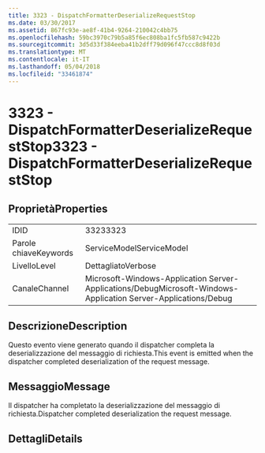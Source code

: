 ```yaml
---
title: 3323 - DispatchFormatterDeserializeRequestStop
ms.date: 03/30/2017
ms.assetid: 867fc93e-ae8f-41b4-9264-210042c4bb75
ms.openlocfilehash: 59bc3970c79b5a85f6ec808ba1fc5fb587c9422b
ms.sourcegitcommit: 3d5d33f384eeba41b2dff79d096f47ccc8d8f03d
ms.translationtype: MT
ms.contentlocale: it-IT
ms.lasthandoff: 05/04/2018
ms.locfileid: "33461874"
---
```

# <a name="3323---dispatchformatterdeserializerequeststop"></a><span data-ttu-id="98f00-102">3323 - DispatchFormatterDeserializeRequestStop</span><span class="sxs-lookup"><span data-stu-id="98f00-102">3323 - DispatchFormatterDeserializeRequestStop</span></span>
## <a name="properties"></a><span data-ttu-id="98f00-103">Proprietà</span><span class="sxs-lookup"><span data-stu-id="98f00-103">Properties</span></span>  
  
|||  
|-|-|  
|<span data-ttu-id="98f00-104">ID</span><span class="sxs-lookup"><span data-stu-id="98f00-104">ID</span></span>|<span data-ttu-id="98f00-105">3323</span><span class="sxs-lookup"><span data-stu-id="98f00-105">3323</span></span>|  
|<span data-ttu-id="98f00-106">Parole chiave</span><span class="sxs-lookup"><span data-stu-id="98f00-106">Keywords</span></span>|<span data-ttu-id="98f00-107">ServiceModel</span><span class="sxs-lookup"><span data-stu-id="98f00-107">ServiceModel</span></span>|  
|<span data-ttu-id="98f00-108">Livello</span><span class="sxs-lookup"><span data-stu-id="98f00-108">Level</span></span>|<span data-ttu-id="98f00-109">Dettagliato</span><span class="sxs-lookup"><span data-stu-id="98f00-109">Verbose</span></span>|  
|<span data-ttu-id="98f00-110">Canale</span><span class="sxs-lookup"><span data-stu-id="98f00-110">Channel</span></span>|<span data-ttu-id="98f00-111">Microsoft-Windows-Application Server-Applications/Debug</span><span class="sxs-lookup"><span data-stu-id="98f00-111">Microsoft-Windows-Application Server-Applications/Debug</span></span>|  
  
## <a name="description"></a><span data-ttu-id="98f00-112">Descrizione</span><span class="sxs-lookup"><span data-stu-id="98f00-112">Description</span></span>  
 <span data-ttu-id="98f00-113">Questo evento viene generato quando il dispatcher completa la deserializzazione del messaggio di richiesta.</span><span class="sxs-lookup"><span data-stu-id="98f00-113">This event is emitted when the dispatcher completed deserialization of the request message.</span></span>  
  
## <a name="message"></a><span data-ttu-id="98f00-114">Messaggio</span><span class="sxs-lookup"><span data-stu-id="98f00-114">Message</span></span>  
 <span data-ttu-id="98f00-115">Il dispatcher ha completato la deserializzazione del messaggio di richiesta.</span><span class="sxs-lookup"><span data-stu-id="98f00-115">Dispatcher completed deserialization the request message.</span></span>  
  
## <a name="details"></a><span data-ttu-id="98f00-116">Dettagli</span><span class="sxs-lookup"><span data-stu-id="98f00-116">Details</span></span>
